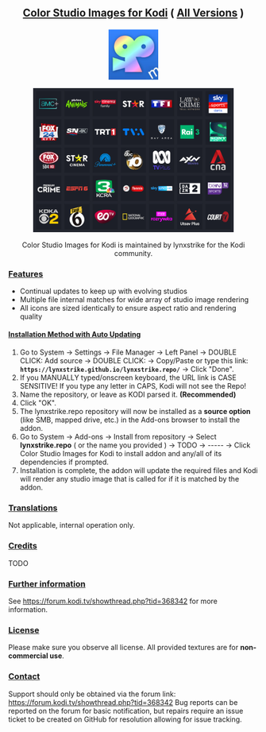 ## <p align="center"> <ins>Color Studio Images for Kodi</ins> ( <ins> All Versions</ins> )</p>

<!--  ![Color Studio Images Logo](https://github.com/lynxstrike/lynxstrike.repo/blob/master/repo/repository.lynxstrike/icon.png) -->

<p align="center" width="100%">
    <img width="20%" src="https://github.com/lynxstrike/lynxstrike.repo/blob/master/repo/repository.lynxstrike/icon.png">
</p>

<p align="center" width="100%">
    <img width="80%" src="https://github.com/lynxstrike/lynxstrike.repo/blob/master/repo/repository.lynxstrike/fanart.jpg">
</p>

<p align="center">Color Studio Images for Kodi is maintained by lynxstrike for the Kodi community.</p>

### <ins>Features</ins>

* Continual updates to keep up with evolving studios
* Multiple file internal matches for wide array of studio image rendering
* All icons are sized identically to ensure aspect ratio and rendering quality

#### <ins>Installation Method with Auto Updating</ins>

1. Go to System -> Settings -> File Manager -> Left Panel -> DOUBLE CLICK: Add source -> DOUBLE CLICK: <None> -> Copy/Paste or type this link: **`https://lynxstrike.github.io/lynxstrike.repo/`** -> Click "Done".
2. If you MANUALLY typed/onscreen keyboard, the URL link is CASE SENSITIVE! If you type any letter in CAPS, Kodi will not see the Repo!    
3. Name the repository, or leave as KODI parsed it. **(Recommended)**
4. Click "OK".
3. The lynxstrike.repo repository will now be installed as a **source option** (like SMB, mapped drive, etc.) in the Add-ons browser to install the addon.
4. Go to System -> Add-ons -> Install from repository -> Select **lynxstrike.repo** ( or the name you provided ) -> TODO -> ----- -> Click Color Studio Images for Kodi to install addon and any/all of its dependencies if prompted.
5. Installation is complete, the addon will update the required files and Kodi will render any studio image that is called for if it is matched by the addon.

### <ins>Translations</ins>
Not applicable, internal operation only.

### <ins>Credits</ins>
TODO

### <ins>Further information</ins>
See https://forum.kodi.tv/showthread.php?tid=368342 for more information.

### <ins>License</ins>
Please make sure you observe all license. All provided textures are for **non-commercial use**.

### <ins>Contact</ins>
Support should only be obtained via the forum link: https://forum.kodi.tv/showthread.php?tid=368342 
Bug reports can be reported on the forum for basic notification, but repairs require an issue ticket to be created on GitHub for resolution allowing for issue tracking.
